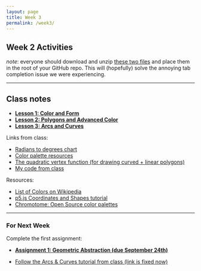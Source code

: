 ```yaml
---
layout: page
title: Week 3
permalink: /week3/
---
```


## Week 2 Activities

*note*: everyone should download and unzip [these two files](https://github.com/DM-GY-6063-A/p5js-vscode-files/archive/refs/heads/main.zip) and place them in the root of your GitHub repo. This will (hopefully) solve the annoying tab completion issue we were experiencing. 

---

## Class notes

- **[Lesson 1: Color and Form](https://openprocessing.org/sketch/2003621)**
- **[Lesson 2: Polygons and Advanced Color](https://openprocessing.org/sketch/2009466)**
- **[Lesson 3: Arcs and Curves](https://openprocessing.org/sketch/2726989)**

Links from class:
- [Radians to degrees chart](https://processing.org/133e7f3a323ec67b6f3fe3f7393ba7a9/degrees.svg)
- [Color palette resources](https://github.com/Siddharth11/Colorful)
- [The quadratic vertex function (for drawing curved + linear polygons)](https://p5js.org/reference/p5/quadraticVertex/)
- [My code from class](https://github.com/craigfahner/CC2025-cef9489/blob/main/week3/sketch.js)

Resources:
- [List of Colors on Wikipedia](https://en.wikipedia.org/wiki/List_of_colors_(alphabetical))
- [p5.js Coordinates and Shapes tutorial](https://archive.p5js.org/learn/coordinate-system-and-shapes.html)
- [Chromotome: Open Source color palettes](https://kgolid.github.io/chromotome-site/)

---


### For Next Week

Complete the first assignment:

- **[Assignment 1: Geometric Abstraction (due September 24th)](../assignment1/)**

- [Follow the Arcs & Curves tutorial from class (link is fixed now)](https://openprocessing.org/sketch/2726989)